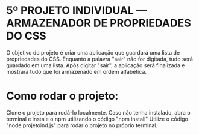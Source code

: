 # 5º PROJETO INDIVIDUAL — ARMAZENADOR DE PROPRIEDADES DO CSS

O objetivo do projeto é criar uma aplicação que guardará uma lista de propriedades do CSS.
Enquanto a palavra "sair" não for digitada, tudo será guardado em uma lista.
Após digitar "sair", a aplicação será finalizada e mostrará tudo que foi armazenado em ordem alfabética.


# Como rodar o projeto:
Clone o projeto para rodá-lo localmente.
Caso não tenha instalado, abra o terminal e instale o npm utilizando o código "npm install"
Utilize o código "node projetoind.js" para rodar o projeto no próprio terminal.
